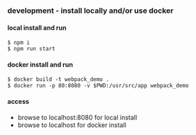 ### development - install locally and/or use docker

#### local install and run
```
$ npm i
$ npm run start 
```

#### docker install and run
```
$ docker build -t webpack_demo .
$ docker run -p 80:8080 -v $PWD:/usr/src/app webpack_demo
```

#### access
- browse to localhost:8080 for local install
- browse to localhost for docker install


